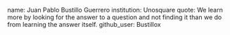 name: Juan Pablo Bustillo Guerrero
institution: Unosquare
quote: We learn more by looking for the answer to a question and not finding it than we do from learning the answer itself.
github_user: Bustillox